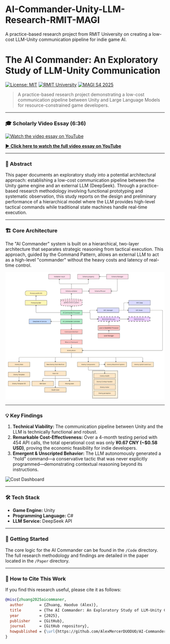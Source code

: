 # AI-Commander-Unity-LLM-Research-RMIT-MAGI
A practice-based research project from RMIT University on creating a low-cost LLM-Unity communication pipeline for indie game AI.

# The AI Commander: An Exploratory Study of LLM-Unity Communication

[![License: MIT](https://img.shields.io/badge/License-MIT-yellow.svg)](https://opensource.org/licenses/MIT)
[![RMIT University](https://img.shields.io/badge/RMIT-University-blue)](https://www.rmit.edu.au/)
[![MAGI S4 2025](https://img.shields.io/badge/MAGI_S4-2025-orange)](https://www.rmit.edu.au/study-with-us/levels-of-study/postgraduate-study/masters-by-coursework/master-of-animation-games-and-interactivity-mc219)

> A practice-based research project demonstrating a low-cost communication pipeline between Unity and Large Language Models for resource-constrained game developers.

---

### 🎓 Scholarly Video Essay (6:36)

[![Watch the video essay on YouTube](https://img.youtube.com/vi/tYeDCry3vtY/hqdefault.jpg)](https://www.youtube.com/watch?v=tYeDCry3vtY)

**[▶️ Click here to watch the full video essay on YouTube](https://www.youtube.com/watch?v=tYeDCry3vtY)**

---

### 📝 Abstract

This paper documents an exploratory study into a potential architectural approach: establishing a low-cost communication pipeline between the Unity game engine and an external LLM (DeepSeek). Through a practice-based research methodology involving functional prototyping and systematic observation, this study reports on the design and preliminary performance of a hierarchical model where the LLM provides high-level tactical commands while traditional state machines handle real-time execution.

---

### 🏗️ Core Architecture

The "AI Commander" system is built on a hierarchical, two-layer architecture that separates strategic reasoning from tactical execution. This approach, guided by the Command Pattern, allows an external LLM to act as a high-level "commander" without the heavy costs and latency of real-time control.

![Core Architecture Diagram](https://raw.githubusercontent.com/AlexMercerDUODUO/AI-Commander-Unity-LLM-Exploratory-Research-RMIT-MAGI/refs/heads/main/Key%20Images/complete%20communication%20pipeline%20architecture.png)

---

### 💡 Key Findings

1.  **Technical Viability:** The communication pipeline between Unity and the LLM is technically functional and robust.
2.  **Remarkable Cost-Effectiveness:** Over a 4-month testing period with 454 API calls, the total operational cost was only **¥0.67 CNY (~$0.58 USD)**, proving the economic feasibility for indie developers.
3.  **Emergent & Unscripted Behavior:** The LLM autonomously generated a "hold" command—a conservative tactic that was never explicitly programmed—demonstrating contextual reasoning beyond its instructions.

![Cost Dashboard](Images/cost_dashboard.png)

---

### 🛠️ Tech Stack

*   **Game Engine:** Unity
*   **Programming Language:** C#
*   **LLM Service:** DeepSeek API

---

### 🚀 Getting Started

The core logic for the AI Commander can be found in the `/Code` directory. The full research methodology and findings are detailed in the paper located in the `/Paper` directory.

---

### 📄 How to Cite This Work

If you find this research useful, please cite it as follows:

```bibtex
@misc{zhuang2025aicommaner,
  author       = {Zhuang, Haoduo (Alex)},
  title        = {The AI Commander: An Exploratory Study of LLM-Unity Communication for Resource-Constrained Game Developers in 2D Top-Down Shooters},
  year         = {2025},
  publisher    = {GitHub},
  journal      = {GitHub repository},
  howpublished = {\url{https://github.com/AlexMercerDUODUO/AI-Commander-Unity-LLM-Exploratory-Research-RMIT-MAGI}}
}
